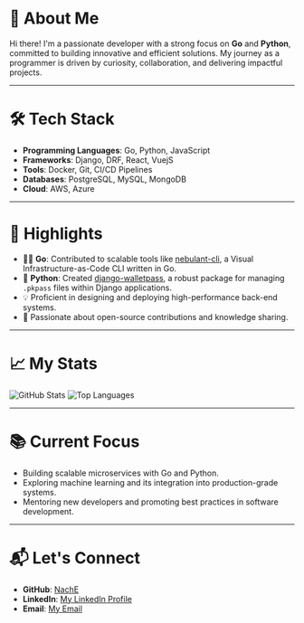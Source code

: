 # 🚀 About Me
Hi there! I'm a passionate developer with a strong focus on **Go** and **Python**, committed to building innovative and efficient solutions. My journey as a programmer is driven by curiosity, collaboration, and delivering impactful projects.

---

# 🛠️ Tech Stack
- **Programming Languages**: Go, Python, JavaScript
- **Frameworks**: Django, DRF, React, VuejS
- **Tools**: Docker, Git, CI/CD Pipelines
- **Databases**: PostgreSQL, MySQL, MongoDB
- **Cloud**: AWS, Azure

---

# 🌟 Highlights
- 🧑‍💻 **Go**: Contributed to scalable tools like [nebulant-cli](https://github.com/Develatio/nebulant-cli), a Visual Infrastructure-as-Code CLI written in Go.
- 🐍 **Python**: Created [django-walletpass](https://github.com/Develatio/django-walletpass), a robust package for managing `.pkpass` files within Django applications.
- 💡 Proficient in designing and deploying high-performance back-end systems.
- 🤝 Passionate about open-source contributions and knowledge sharing.

---

# 📈 My Stats
![GitHub Stats](https://github-readme-stats.vercel.app/api?username=NachE&show_icons=true&theme=dark)
![Top Languages](https://github-readme-stats.vercel.app/api/top-langs/?username=NachE&layout=compact&theme=dark)

---

# 📚 Current Focus
- Building scalable microservices with Go and Python.
- Exploring machine learning and its integration into production-grade systems.
- Mentoring new developers and promoting best practices in software development.

---

# 📬 Let's Connect
- **GitHub**: [NachE](https://github.com/NachE)
- **LinkedIn**: [My LinkedIn Profile](https://www.linkedin.com/in/nache/)
- **Email**: [My Email](mailto:nache.nache@gmail.com)
